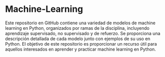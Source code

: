 # Machine-Learning
Este repositorio en GitHub contiene una variedad de modelos de machine learning en Python, organizados por ramas de la disciplina, incluyendo aprendizaje supervisado, no supervisado y de refuerzo. Se proporciona una descripción detallada de cada modelo junto con ejemplos de su uso en Python. El objetivo de este repositorio es proporcionar un recurso útil para aquellos interesados en aprender y practicar machine learning en Python.
